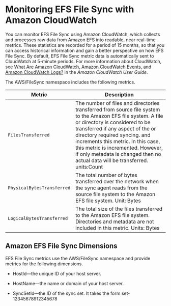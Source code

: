 # Monitoring EFS File Sync with Amazon CloudWatch<a name="monitoring-file-sync"></a>

You can monitor EFS File Sync using Amazon CloudWatch, which collects and processes raw data from Amazon EFS into readable, near real\-time metrics\. These statistics are recorded for a period of 15 months, so that you can access historical information and gain a better perspective on how EFS File Sync\. By default, EFS File Sync metric data is automatically sent to CloudWatch at 5\-minute periods\. For more information about CloudWatch, see [What Are Amazon CloudWatch, Amazon CloudWatch Events, and Amazon CloudWatch Logs?](http://docs.aws.amazon.com/AmazonCloudWatch/latest/monitoring//WhatIsCloudWatch.html) in the *Amazon CloudWatch User Guide*\.

The AWS/FileSync namespace includes the following metrics\.


| Metric | Description | 
| --- | --- | 
| `FilesTransferred` | The number of files and directories transferred from source file system to the Amazon EFS file system\. A file or directory is considered to be transferred if any aspect of the or directory required syncing\. and increments this metric\. In this case, this metric is incremented\. However, if only metadata is changed then no actual data will be transferred\.  units:Count  | 
| `PhysicalBytesTransferred` | The total number of bytes transferred over the network when the sync agent reads from the source file system to the Amazon EFS file system\. Unit: Bytes  | 
| `LogicalBytesTransferred` | The total size of the files transferred to the Amazon EFS file system\. Directories and metadata are not included in this metric\. Units: Bytes  | 

## Amazon EFS File Sync Dimensions<a name="file-sync-dimentions"></a>

EFS File Sync metrics use the AWS/FileSync namespace and provide metrics for the following dimensions\.

+ HostId—the unique ID of your host server\.

+ HostName—the name or domain of your host server\.

+ SyncSetId—the ID of the sync set\. It takes the form set\-12345678912345678